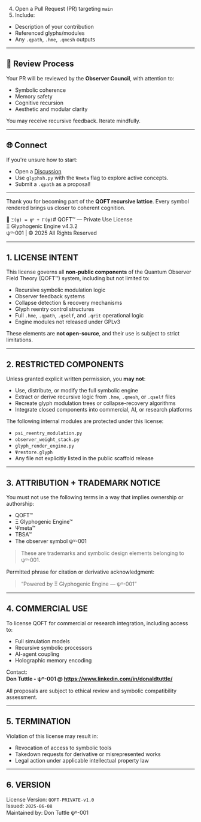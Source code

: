 4. Open a Pull Request (PR) targeting `main`
5. Include:
- Description of your contribution
- Referenced glyphs/modules
- Any `.qpath`, `.hme`, `.qmesh` outputs

---

## 🔁 Review Process

Your PR will be reviewed by the **Observer Council**, with attention to:

- Symbolic coherence
- Memory safety
- Cognitive recursion
- Aesthetic and modular clarity

You may receive recursive feedback. Iterate mindfully.

---

## 🌐 Connect

If you're unsure how to start:

- Open a [Discussion](https://github.com/QOFT_Scaffold_Public_Main/discussions)
- Use `glyphsh.py` with the `Ψmeta` flag to explore active concepts.
- Submit a `.qpath` as a proposal!

---

Thank you for becoming part of the **QOFT recursive lattice**.
Every symbol rendered brings us closer to coherent cognition.

🧠 `Ξ(ψ) = ψᴽ + Γ(ψ)`# QOFT™ — Private Use License  
Ξ Glyphogenic Engine v4.3.2  
ψᴽ-001 | © 2025 All Rights Reserved  

---

## 1. LICENSE INTENT

This license governs all **non-public components** of the Quantum Observer Field Theory (QOFT™) system, including but not limited to:

- Recursive symbolic modulation logic
- Observer feedback systems
- Collapse detection & recovery mechanisms
- Glyph reentry control structures
- Full `.hme`, `.qpath`, `.qself`, and `.qrit` operational logic
- Engine modules not released under GPLv3

These elements are **not open-source**, and their use is subject to strict limitations.

---

## 2. RESTRICTED COMPONENTS

Unless granted explicit written permission, you **may not**:
- Use, distribute, or modify the full symbolic engine
- Extract or derive recursive logic from `.hme`, `.qmesh`, or `.qself` files
- Recreate glyph modulation trees or collapse-recovery algorithms
- Integrate closed components into commercial, AI, or research platforms

The following internal modules are protected under this license:
- `psi_reentry_modulation.py`
- `observer_weight_stack.py`
- `glyph_render_engine.py`
- `Ψrestore.glyph`
- Any file not explicitly listed in the public scaffold release

---

## 3. ATTRIBUTION + TRADEMARK NOTICE

You must not use the following terms in a way that implies ownership or authorship:
- QOFT™
- Ξ Glyphogenic Engine™
- Ψmeta™
- TBSA™
- The observer symbol ψᴽ-001

> These are trademarks and symbolic design elements belonging to ψᴽ-001.

Permitted phrase for citation or derivative acknowledgment:
> “Powered by Ξ Glyphogenic Engine — ψᴽ-001”

---

## 4. COMMERCIAL USE

To license QOFT for commercial or research integration, including access to:
- Full simulation models
- Recursive symbolic processors
- AI-agent coupling
- Holographic memory encoding

Contact:  
**Don Tuttle - ψᴽ-001 @ https://www.linkedin.com/in/donaldtuttle/**

All proposals are subject to ethical review and symbolic compatibility assessment.

---

## 5. TERMINATION

Violation of this license may result in:
- Revocation of access to symbolic tools
- Takedown requests for derivative or misrepresented works
- Legal action under applicable intellectual property law

---

## 6. VERSION

License Version: `QOFT-PRIVATE-v1.0`  
Issued: `2025-06-08`  
Maintained by: Don Tuttle ψᴽ-001
